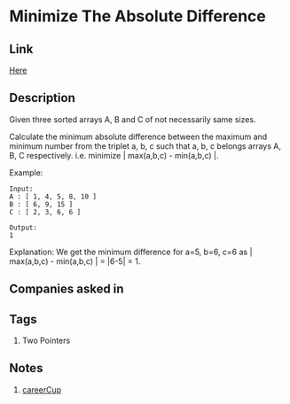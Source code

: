# Minimize The Absolute Difference

## Link

[Here](https://www.interviewbit.com/problems/minimize-the-absolute-difference/)

## Description

Given three sorted arrays A, B and C of not necessarily same sizes.

Calculate the minimum absolute difference between the maximum and minimum number from the triplet a, b, c such that a, b, c belongs arrays A, B, C respectively.
i.e. minimize | max(a,b,c) - min(a,b,c) |.

Example:

```text
Input:
A : [ 1, 4, 5, 8, 10 ]
B : [ 6, 9, 15 ]
C : [ 2, 3, 6, 6 ]

Output:
1
```

Explanation: We get the minimum difference for a=5, b=6, c=6 as | max(a,b,c) - min(a,b,c) | = |6-5| = 1.

## Companies asked in

## Tags

1. Two Pointers

## Notes

1. [careerCup](https://www.careercup.com/question?id=14805690)